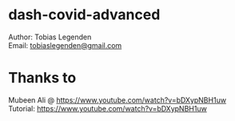 # dash-covid-advanced

Author: Tobias Legenden \
Email: tobiaslegenden@gmail.com
# Thanks to
Mubeen Ali @ https://www.youtube.com/watch?v=bDXypNBH1uw \
Tutorial: https://www.youtube.com/watch?v=bDXypNBH1uw
